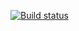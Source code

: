 [![Build status](https://ci.appveyor.com/api/projects/status/0br6dvebt1xae1eq?svg=true)](https://ci.appveyor.com/project/AntonITech/qajavagradlecarddeliveryorder)
